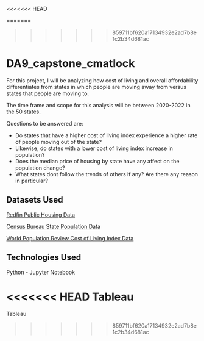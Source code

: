 <<<<<<< HEAD

=======
>>>>>>> 859711bf620a17134932e2ad7b8e1c2b34d681ac
# DA9_capstone_cmatlock

For this project, I will be analyzing how cost of living and overall affordability differentiates from states in which people are moving away from versus states that people are moving to.

The time frame and scope for this analysis will be between 2020-2022 in the 50 states.


Questions to be answered are:
 - Do states that have a higher cost of living index experience a higher rate of people moving out of the state?
 - Likewise, do states with a lower cost of living index increase in population?
 - Does the median price of housing by state have any affect on the population change?
 - What states dont follow the trends of others if any? Are there any reason in particular?


## Datasets Used

[Redfin Public Housing Data](https://www.redfin.com/news/data-center/)

[Census Bureau State Population Data](https://www.census.gov/data/tables/time-series/demo/popest/2020s-state-total.html)

[World Population Review Cost of Living Index Data](https://worldpopulationreview.com/state-rankings/cost-of-living-index-by-state)



## Technologies Used

Python - Jupyter Notebook

<<<<<<< HEAD
Tableau
=======
Tableau
>>>>>>> 859711bf620a17134932e2ad7b8e1c2b34d681ac
